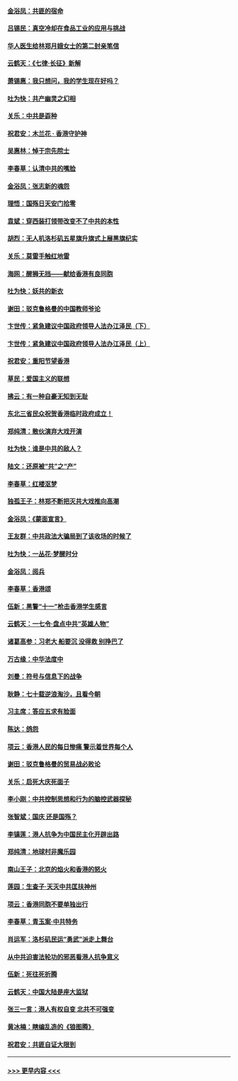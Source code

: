 #### [金浴凤：共匪的宿命](../pages/nsc993/n11586383.md?t=10150101) 
#### [吕锡民：真空冷却在食品工业的应用与挑战](../pages/nsc993/n11585819.md?t=10150101) 
#### [华人医生给林郑月娥女士的第二封亲笔信](../pages/nsc993/n11585124.md?t=10150101) 
#### [云鹤天：《七律·长征》新解](../pages/nsc993/n11584578.md?t=10150101) 
#### [萧锡惠：我只想问，我的学生现在好吗？](../pages/nsc993/n11583828.md?t=10150101) 
#### [吐为快：共产幽灵之幻相](../pages/nsc993/n11583224.md?t=10150101) 
#### [关乐：中共是孬种](../pages/nsc993/n11582099.md?t=10150101) 
#### [祝君安：木兰花 · 香港守护神](../pages/nsc993/n11581782.md?t=10150101) 
#### [吴惠林：悼于宗先院士](../pages/nsc993/n11580283.md?t=10150101) 
#### [李春草：认清中共的嘴脸](../pages/nsc993/n11579954.md?t=10150101) 
#### [金浴凤：张志新的魂怨](../pages/nsc993/n11579913.md?t=10150101) 
#### [理悟：国殇日天安门拾零](../pages/nsc993/n11579843.md?t=10150101) 
#### [袁斌：穿西装打领带改变不了中共的本性](../pages/nsc993/n11579814.md?t=10150101) 
#### [胡烈：无人机洛杉矶五星旗升旗式上展黑旗纪实](../pages/nsc993/n11579322.md?t=10150101) 
#### [关乐：莫雷手触红地雷](../pages/nsc993/n11577862.md?t=10150101) 
#### [海网：醒狮无挡——献给香港有良同胞](../pages/nsc993/n11577835.md?t=10150101) 
#### [吐为快：妖共的新衣](../pages/nsc993/n11577575.md?t=10150101) 
#### [谢田：驳克鲁格曼的中国教师爷论](../pages/nsc993/n11575034.md?t=10150101) 
#### [卞世传：紧急建议中国政府领导人法办江泽民（下）](../pages/nsc993/n11573390.md?t=10150101) 
#### [卞世传：紧急建议中国政府领导人法办江泽民（上）](../pages/nsc993/n11573208.md?t=10150101) 
#### [祝君安：重阳节望香港](../pages/nsc993/n11573190.md?t=10150101) 
#### [草民：爱国主义的联想](../pages/nsc993/n11572333.md?t=10150101) 
#### [拂云：有一种自豪无知到无耻](../pages/nsc993/n11572006.md?t=10150101) 
#### [东北三省民众祝贺香港临时政府成立！](../pages/nsc993/n11571215.md?t=10150101) 
#### [郑纯清：散伙演弃大戏开演](../pages/nsc993/n11570826.md?t=10150101) 
#### [吐为快：谁是中共的敌人？](../pages/nsc993/n11570817.md?t=10150101) 
#### [陆文：还原被“共”之“产”](../pages/nsc993/n11570798.md?t=10150101) 
#### [李春草：红楼沤梦](../pages/nsc993/n11569673.md?t=10150101) 
#### [独孤王子：林郑不断把灭共大戏推向高潮](../pages/nsc993/n11569381.md?t=10150101) 
#### [金浴凤：《蒙面宣言》](../pages/nsc993/n11569368.md?t=10150101) 
#### [王友群：中共政法大骗局到了该收场的时候了](../pages/nsc993/n11568940.md?t=10150101) 
#### [吐为快：一丛花‧梦醒时分](../pages/nsc993/n11567491.md?t=10150101) 
#### [金浴凤：阅兵](../pages/nsc993/n11567454.md?t=10150101) 
#### [李春草：香港颂](../pages/nsc993/n11567444.md?t=10150101) 
#### [伍新：黑警“十一”枪击香港学生感言](../pages/nsc993/n11567426.md?t=10150101) 
#### [云鹤天：一七令‧盘点中共“英雄人物”](../pages/nsc993/n11567091.md?t=10150101) 
#### [诸葛高参：习老大 船要沉 没得救 别挣巴了](../pages/nsc993/n11566976.md?t=10150101) 
#### [万古缘：中华法度中](../pages/nsc993/n11566726.md?t=10150101) 
#### [刘曼：符号与信息下的战争](../pages/nsc993/n11564655.md?t=10150101) 
#### [耿静：七十载逆浪淘沙，且看今朝](../pages/nsc993/n11564520.md?t=10150101) 
#### [习主席：答应五求有脸面](../pages/nsc993/n11563953.md?t=10150101) 
#### [陈达：鸽怨](../pages/nsc993/n11561879.md?t=10150101) 
#### [项云：香港人民的每日惨痛  警示着世界每个人](../pages/nsc993/n11559273.md?t=10150101) 
#### [谢田：驳克鲁格曼的贸易战必败论](../pages/nsc993/n11555840.md?t=10150101) 
#### [关乐：启死大庆死面子](../pages/nsc993/n11556823.md?t=10150101) 
#### [李小刚：中共控制思想和行为的脑控武器探秘](../pages/nsc993/n11556776.md?t=10150101) 
#### [张智斌：国庆  还是国殇？](../pages/nsc993/n11556617.md?t=10150101) 
#### [李镇莲：港人抗争为中国民主化开辟出路](../pages/nsc993/n11556570.md?t=10150101) 
#### [郑纯清：地球村非魔乐园](../pages/nsc993/n11555415.md?t=10150101) 
#### [南山王子：北京的焰火和香港的怒火](../pages/nsc993/n11555318.md?t=10150101) 
#### [莲园：生查子·天灭中共匡扶神州](../pages/nsc993/n11555302.md?t=10150101) 
#### [项云：香港同胞不要单独出行](../pages/nsc993/n11555276.md?t=10150101) 
#### [李春草：青玉案‧中共特务](../pages/nsc993/n11552356.md?t=10150101) 
#### [肖运军：洛杉矶民运“勇武”派走上舞台](../pages/nsc993/n11551595.md?t=10150101) 
#### [从中共迫害法轮功的邪恶看港人抗争意义](../pages/nsc993/n11540858.md?t=10150101) 
#### [伍新：死往死折腾](../pages/nsc993/n11550174.md?t=10150101) 
#### [云鹤天：中国大陆是座大监狱](../pages/nsc993/n11550155.md?t=10150101) 
#### [张三一言：港人有权自变 北共不可强变](../pages/nsc993/n11550132.md?t=10150101) 
#### [黄冰楠：瞎编乱造的《狼图腾》](../pages/nsc993/n11550082.md?t=10150101) 
#### [祝君安：共匪自证大限到](../pages/nsc993/n11550041.md?t=10150101) 

----
#### [ >>> 更早内容 <<< ](../indexes/nsc993-earlier.md)

